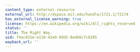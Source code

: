 ```yaml
---
content_type: external-resource
external_url: http://dspace.mit.edu/handle/1721.1/72174
has_external_license_warning: true
license: https://en.wikipedia.org/wiki/All_rights_reserved
status: ''
title: The Right Way.
uid: f4ac431e-e110-42a9-9dd2-0a4b6c7c8285
wayback_url: ''
---
```

